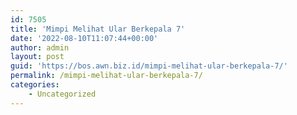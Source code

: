 ```yaml
---
id: 7505
title: 'Mimpi Melihat Ular Berkepala 7'
date: '2022-08-10T11:07:44+00:00'
author: admin
layout: post
guid: 'https://bos.awn.biz.id/mimpi-melihat-ular-berkepala-7/'
permalink: /mimpi-melihat-ular-berkepala-7/
categories:
    - Uncategorized
---
```


